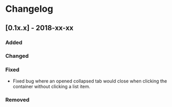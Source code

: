 # Changelog

## [0.1x.x] - 2018-xx-xx

### Added

### Changed

### Fixed

- Fixed bug where an opened collapsed tab would close when clicking the container without clicking a list item.

### Removed
